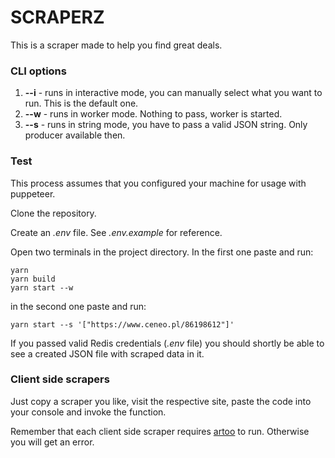 # SCRAPERZ

This is a scraper made to help you find great deals.

### CLI options

1. **--i** - runs in interactive mode, you can manually select what you want to run. This is the default one.
1. **--w** - runs in worker mode. Nothing to pass, worker is started.
1. **--s** - runs in string mode, you have to pass a valid JSON string. Only producer available then.

### Test

This process assumes that you configured your machine for usage with puppeteer.

Clone the repository.

Create an _.env_ file. See _.env.example_ for reference.

Open two terminals in the project directory. In the first one paste and run:

```
yarn
yarn build
yarn start --w
```

in the second one paste and run:

```
yarn start --s '["https://www.ceneo.pl/86198612"]'
```

If you passed valid Redis credentials (_.env_ file) you should shortly be able to see a created JSON file with scraped data in it.

### Client side scrapers

Just copy a scraper you like, visit the respective site, paste the code into your console and invoke the function. 

Remember that each client side scraper requires [artoo](https://medialab.github.io/artoo/spiders/) to run. Otherwise you will get an error.
